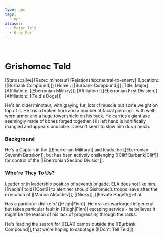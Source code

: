 ```yaml
---
type: npc
tags:
  - npc
aliases:
  - Major Teld
  - Gray Fur
---
```

​
# Grishomec Teld
[Status::alive]
[Race:: minotaur]
[Relationship::neutral-to-enemy]
[Location:: [[Burbank Compound]]]
[Home:: [[Burbank Compound]]]
[Title::Major]
[Affiliation:: [[Eberronian Military]]]
[Affiliation:: [[Eberronian First Division]]
[Affiliation:: [[Teld's Dogs]]]

He's an older minotaur, with graying fur, lots of muscle but some weight on top of it. He has a broken horn and a number of facial piercings, with well-worn armor and a huge tower shield on his back. He carries a giant axe seemingly made of bones forged together. His left hand is horrifically mangled and appears unusable. Doesn't seem to slow him down much.

### Background
He's a Captain in the [[Eberronian Military]] and leads the [[Eberronian Seventh Battalion]], but has been actively challenging [[Cliff Burbank|Cliff]] for control of the [[Eberronian Second Division]]. 

### Who're They To Us?
Leader or in leadership position of seventh brigade. ELA does not like him. [[Nadia]] told [[Costi]] to alert her should Gishomec’s troops leave after the execution of [[Marina Alduchev]], [[Nicky]], [[Private Hageth]] et al.

Has a particular dislike of [[Hugh|Finn]]. He dislikes warforged in general, but takes particular fault in [[Hugh|Finn]] escaping service - he believes it might be the reason of his lack of progressing through the ranks. 

He's leading the search for [[ELA]] camps outside the [[Burbank Compound]], that we're hoping to sabotage ([[Don't Tell Teld]])